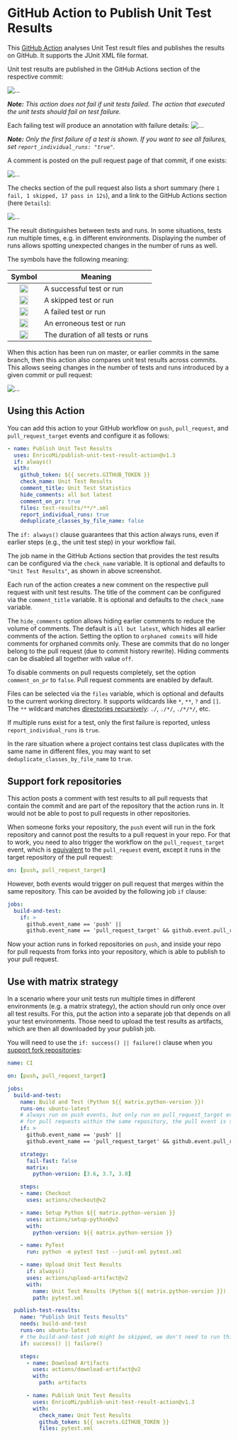 # GitHub Action to Publish Unit Test Results

This [GitHub Action](https://github.com/actions) analyses Unit Test result files and
publishes the results on GitHub. It supports the JUnit XML file format.

Unit test results are published in the GitHub Actions section of the respective commit:

![...](github-checks-comment.png)

***Note:** This action does not fail if unit tests failed. The action that executed the unit tests should
fail on test failure.*

Each failing test will produce an annotation with failure details:
![...](github-checks-annotation.png)

***Note:** Only the first failure of a test is shown. If you want to see all failures, set `report_individual_runs: "true"`.*

A comment is posted on the pull request page of that commit, if one exists:

![...](github-pull-request-comment.png)

The checks section of the pull request also lists a short summary (here `1 fail, 1 skipped, 17 pass in 12s`),
and a link to the GitHub Actions section (here `Details`):

![...](github-pull-request-checks.png)

The result distinguishes between tests and runs. In some situations, tests run multiple times,
e.g. in different environments. Displaying the number of runs allows spotting unexpected
changes in the number of runs as well.

The symbols have the following meaning:

|Symbol|Meaning|
|:----:|-------|
|<img src="https://github.githubassets.com/images/icons/emoji/unicode/2714.png" height="20"/>|A successful test or run|
|<img src="https://github.githubassets.com/images/icons/emoji/unicode/1f4a4.png" height="20"/>|A skipped test or run|
|<img src="https://github.githubassets.com/images/icons/emoji/unicode/2716.png" height="20"/>|A failed test or run|
|<img src="https://github.githubassets.com/images/icons/emoji/unicode/1f525.png" height="20"/>|An erroneous test or run|
|<img src="https://github.githubassets.com/images/icons/emoji/unicode/23f1.png" height="20"/>|The duration of all tests or runs|

When this action has been run on master, or earlier commits in the same branch, then this action
also compares unit test results across commits. This allows seeing changes in the number of tests and runs introduced by a given commit or pull request:

![...](github-pull-request-comment-delta.png)

## Using this Action

You can add this action to your GitHub workflow on `push`, `pull_request`, and `pull_request_target` events
and configure it as follows:

```yaml
- name: Publish Unit Test Results
  uses: EnricoMi/publish-unit-test-result-action@v1.3
  if: always()
  with:
    github_token: ${{ secrets.GITHUB_TOKEN }}
    check_name: Unit Test Results
    comment_title: Unit Test Statistics
    hide_comments: all but latest
    comment_on_pr: true
    files: test-results/**/*.xml
    report_individual_runs: true
    deduplicate_classes_by_file_name: false
```

The `if: always()` clause guarantees that this action always runs, even if earlier steps (e.g., the unit test step) in your workflow fail.

The job name in the GitHub Actions section that provides the test results can be configured via the
`check_name` variable. It is optional and defaults to `"Unit Test Results"`, as shown in above screenshot.

Each run of the action creates a new comment on the respective pull request with unit test results.
The title of the comment can be configured via the `comment_title` variable.
It is optional and defaults to the `check_name` variable.

The `hide_comments` option allows hiding earlier comments to reduce the volume of comments.
The default is `all but latest`, which hides all earlier comments of the action.
Setting the option to `orphaned commits` will hide comments for orphaned commits only.
These are commits that do no longer belong to the pull request (due to commit history rewrite).
Hiding comments can be disabled all together with value `off`.

To disable comments on pull requests completely, set the option `comment_on_pr` to `false`.
Pull request comments are enabled by default.

Files can be selected via the `files` variable, which is optional and defaults to the current working directory.
It supports wildcards like `*`, `**`, `?` and `[]`. The `**` wildcard matches
[directories recursively](https://docs.python.org/3/library/pathlib.html#pathlib.Path.glob): `./`, `./*/`, `./*/*/`, etc.

If multiple runs exist for a test, only the first failure is reported, unless `report_individual_runs` is `true`.

In the rare situation where a project contains test class duplicates with the same name in different files,
you may want to set `deduplicate_classes_by_file_name` to `true`.

## Support fork repositories

This action posts a comment with test results to all pull requests that contain the commit and
are part of the repository that the action runs in. It would not be able to post to pull requests
in other repositories.

When someone forks your repository, the `push` event will run in the fork repository and cannot post
the results to a pull request in your repo. For that to work, you need to also trigger the workflow
on the `pull_request_target` event, which is [equivalent](https://docs.github.com/en/actions/reference/events-that-trigger-workflows#pull_request_target)
to the `pull_request` event, except it runs in the target repository of the pull request:

```yaml
on: [push, pull_request_target]
```

However, both events would trigger on pull request that merges within the same repository.
This can be avoided by the following job `if` clause:

```yaml
jobs:
  build-and-test:
    if: >
      github.event_name == 'push' ||
      github.event_name == 'pull_request_target' && github.event.pull_request.head.repo.full_name != github.repository
```

Now your action runs in forked repositories on `push`, and inside your repo
for pull requests from forks into your repository, which is able to publish to your pull request.

## Use with matrix strategy

In a scenario where your unit tests run multiple times in different environments (e.g. a matrix strategy),
the action should run only once over all test results. For this, put the action into a separate job
that depends on all your test environments. Those need to upload the test results as artifacts, which
are then all downloaded by your publish job.

You will need to use the `if: success() || failure()` clause when you [support fork repositories](#support-fork-repositories): 

```yaml
name: CI

on: [push, pull_request_target]

jobs:
  build-and-test:
    name: Build and Test (Python ${{ matrix.python-version }})
    runs-on: ubuntu-latest
    # always run on push events, but only run on pull_request_target event when pull request pulls from fork repository
    # for pull requests within the same repository, the pull event is sufficient
    if: >
      github.event_name == 'push' ||
      github.event_name == 'pull_request_target' && github.event.pull_request.head.repo.full_name != github.repository

    strategy:
      fail-fast: false
      matrix:
        python-version: [3.6, 3.7, 3.8]

    steps:
    - name: Checkout
      uses: actions/checkout@v2

    - name: Setup Python ${{ matrix.python-version }}
      uses: actions/setup-python@v2
      with:
        python-version: ${{ matrix.python-version }}

    - name: PyTest
      run: python -m pytest test --junit-xml pytest.xml

    - name: Upload Unit Test Results
      if: always()
      uses: actions/upload-artifact@v2
      with:
        name: Unit Test Results (Python ${{ matrix.python-version }})
        path: pytest.xml

  publish-test-results:
    name: "Publish Unit Tests Results"
    needs: build-and-test
    runs-on: ubuntu-latest
    # the build-and-test job might be skipped, we don't need to run this job then
    if: success() || failure()

    steps:
      - name: Download Artifacts
        uses: actions/download-artifact@v2
        with:
          path: artifacts

      - name: Publish Unit Test Results
        uses: EnricoMi/publish-unit-test-result-action@v1.3
        with:
          check_name: Unit Test Results
          github_token: ${{ secrets.GITHUB_TOKEN }}
          files: pytest.xml
```
